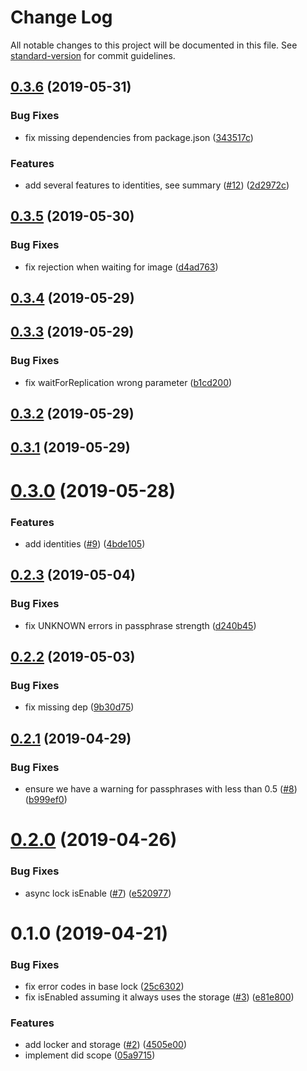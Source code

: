 # Change Log

All notable changes to this project will be documented in this file. See [standard-version](https://github.com/conventional-changelog/standard-version) for commit guidelines.

<a name="0.3.6"></a>
## [0.3.6](https://github.com/ipfs-shipyard/js-idm-wallet/compare/v0.3.5...v0.3.6) (2019-05-31)


### Bug Fixes

* fix missing dependencies from package.json ([343517c](https://github.com/ipfs-shipyard/js-idm-wallet/commit/343517c))


### Features

* add several features to identities, see summary ([#12](https://github.com/ipfs-shipyard/js-idm-wallet/issues/12)) ([2d2972c](https://github.com/ipfs-shipyard/js-idm-wallet/commit/2d2972c))



<a name="0.3.5"></a>
## [0.3.5](https://github.com/ipfs-shipyard/js-idm-wallet/compare/v0.3.4...v0.3.5) (2019-05-30)


### Bug Fixes

* fix rejection when waiting for image ([d4ad763](https://github.com/ipfs-shipyard/js-idm-wallet/commit/d4ad763))



<a name="0.3.4"></a>
## [0.3.4](https://github.com/ipfs-shipyard/js-idm-wallet/compare/v0.3.3...v0.3.4) (2019-05-29)



<a name="0.3.3"></a>
## [0.3.3](https://github.com/ipfs-shipyard/js-idm-wallet/compare/v0.3.2...v0.3.3) (2019-05-29)


### Bug Fixes

* fix waitForReplication wrong parameter ([b1cd200](https://github.com/ipfs-shipyard/js-idm-wallet/commit/b1cd200))



<a name="0.3.2"></a>
## [0.3.2](https://github.com/ipfs-shipyard/js-idm-wallet/compare/v0.3.1...v0.3.2) (2019-05-29)



<a name="0.3.1"></a>
## [0.3.1](https://github.com/ipfs-shipyard/js-idm-wallet/compare/v0.3.0...v0.3.1) (2019-05-29)



<a name="0.3.0"></a>
# [0.3.0](https://github.com/ipfs-shipyard/js-idm-wallet/compare/v0.2.3...v0.3.0) (2019-05-28)


### Features

* add identities ([#9](https://github.com/ipfs-shipyard/js-idm-wallet/issues/9)) ([4bde105](https://github.com/ipfs-shipyard/js-idm-wallet/commit/4bde105))



<a name="0.2.3"></a>
## [0.2.3](https://github.com/ipfs-shipyard/js-idm-wallet/compare/v0.2.2...v0.2.3) (2019-05-04)


### Bug Fixes

* fix UNKNOWN errors in passphrase strength ([d240b45](https://github.com/ipfs-shipyard/js-idm-wallet/commit/d240b45))



<a name="0.2.2"></a>
## [0.2.2](https://github.com/ipfs-shipyard/js-idm-wallet/compare/v0.2.1...v0.2.2) (2019-05-03)


### Bug Fixes

* fix missing dep ([9b30d75](https://github.com/ipfs-shipyard/js-idm-wallet/commit/9b30d75))



<a name="0.2.1"></a>
## [0.2.1](https://github.com/ipfs-shipyard/js-idm-wallet/compare/v0.2.0...v0.2.1) (2019-04-29)


### Bug Fixes

* ensure we have a warning for passphrases with less than 0.5 ([#8](https://github.com/ipfs-shipyard/js-idm-wallet/issues/8)) ([b999ef0](https://github.com/ipfs-shipyard/js-idm-wallet/commit/b999ef0))



<a name="0.2.0"></a>
# [0.2.0](https://github.com/ipfs-shipyard/js-idm-wallet/compare/v0.1.0...v0.2.0) (2019-04-26)


### Bug Fixes

* async lock isEnable ([#7](https://github.com/ipfs-shipyard/js-idm-wallet/issues/7)) ([e520977](https://github.com/ipfs-shipyard/js-idm-wallet/commit/e520977))



<a name="0.1.0"></a>
# 0.1.0 (2019-04-21)


### Bug Fixes

* fix error codes in base lock ([25c6302](https://github.com/ipfs-shipyard/js-idm-wallet/commit/25c6302))
* fix isEnabled assuming it always uses the storage ([#3](https://github.com/ipfs-shipyard/js-idm-wallet/issues/3)) ([e81e800](https://github.com/ipfs-shipyard/js-idm-wallet/commit/e81e800))


### Features

* add locker and storage ([#2](https://github.com/ipfs-shipyard/js-idm-wallet/issues/2)) ([4505e00](https://github.com/ipfs-shipyard/js-idm-wallet/commit/4505e00))
* implement did scope ([05a9715](https://github.com/ipfs-shipyard/js-idm-wallet/commit/05a9715))
